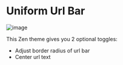 # Uniform Url Bar

![image](https://github.com/user-attachments/assets/f6a88964-98b3-460b-8fe9-bee5775b73ec)


This Zen theme gives you 2 optional toggles:
  - Adjust border radius of url bar
  - Center url text

